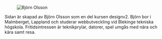 <div class="byline">
<figure class="imgByline">
    <img src="img/me_byline.jpg" alt="Björn Olsson">
    </figure>
    <div class="textByline">
        <p>Sidan är skapad av Björn Olsson som en del kursen designv2.
        Björn bor i Malmberget, Lappland och studerar webbutveckling vid Blekinge tekniska högskola.
        Fritidsintressen är teknikprylar, datorer, spel umgås med nära och kära samt resa.</p>
    </div>
</div>
